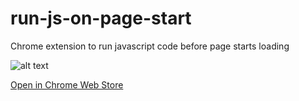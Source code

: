 # run-js-on-page-start
Chrome extension to run javascript code before page starts loading

![alt text](publish-imgs/screen-640x400.png)

[Open in Chrome Web Store](https://chrome.google.com/webstore/detail/runjsonpagestart/jbipcfaohfaogfgfhibombphnlbfgpco)
